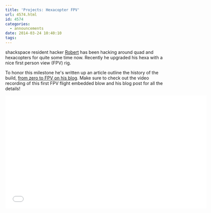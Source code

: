```yaml
---
title: 'Projects: Hexacopter FPV'
url: 4574.html
id: 4574
categories:
  - announcements
date: 2014-03-24 10:40:10
tags:
---
```


shackspace resident hacker [Robert](http://armageddon421.de/) has been hacking around quad and hexacopters for quite some time now.
Recently he upgraded his hexa with a nice first person view (FPV) rig.

To honor this milestone he's written up an article outline the history of the build, [from zero to FPV on his blog](http://armageddon421.de/?p=297). Make sure to check out the video recording of this first FPV flight embedded blow and his blog post for all the details!

<iframe src="//www.youtube.com/embed/H27SDXf3hEc?feature=player_embedded" height="360" width="640" allowfullscreen="" frameborder="0"></iframe>